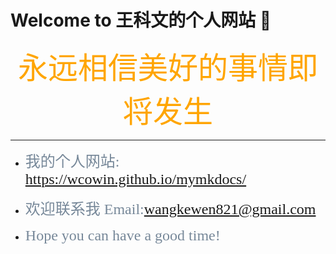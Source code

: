 # Welcome to 王科文的个人网站  &#x1F4C6;

<center><font face="宋体" color=orange size=8 >永远相信美好的事情即将发生</font></center>

***  

- <font face="宋体" color=LightSlateGray size=5>我的个人网站:  <https://wcowin.github.io/mymkdocs/></font>

- <font face="宋体" color=LightSlateGray size=5>欢迎联系我 Email:<wangkewen821@gmail.com> </font> 

- <font face="宋体" color=LightSlateGray size=5>Hope you can have a good time!</font>
